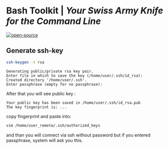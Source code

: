 # **Bash Toolkit** | _Your Swiss Army Knife for the Command Line_
[![open-source](https://forthebadge.com/images/badges/open-source.svg)](https://cyberthreatdefence.com/)


## Generate ssh-key
```bash
ssh-keygen -t rsa
```

```console
Generating public/private rsa key pair.
Enter file in which to save the key (/home/user/.ssh/id_rsa):
Created directory '/home/user/.ssh'.
Enter passphrase (empty for no passphrase):
```
After that you will see public key :
```console
Your public key has been saved in /home/user/.ssh/id_rsa.pub
The key fingerprint is: ...
```
copy fingerprint and paste into: 
```bash
vim /home/user_remote/.ssh/authorized_keys
```
and than you will connect via ssh without password but if you entered passphrase, system will ask you this.
